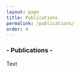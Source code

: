 ```yaml
---
layout: page
title: Publications
permalink: /publications/
order: 4
---
```

### \- Publications -  

Text